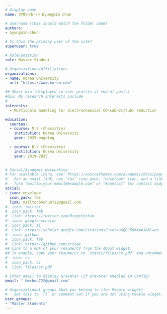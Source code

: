 ```yaml
---
# Display name
name: 전병민<br/> Byungmin Chun

# Username (this should match the folder name)
authors:
- byungmin-chun

# Is this the primary user of the site?
superuser: true

# Role/position
role: Master Student

# Organizations/Affiliations
organizations:
- name: Korea University
  url: "https://www.korea.edu"

## Short bio (displayed in user profile at end of posts)
#bio: My research interests include 
#
interests:
  - Multiscale modeling for electrochemical CO<sub>2</sub> reduction

education:
  courses:
  - course: M.S (Chemistry)
    institution: Korea University
    year: 2025-ongoing

  - course: B.S (Chemistry)
    institution: Korea University
    year: 2019-2025
  

# Social/Academic Networking
# For available icons, see: https://sourcethemes.com/academic/docs/page-builder/#icons
#   For an email link, use "fas" icon pack, "envelope" icon, and a link in the
#   form "mailto:your-email@example.com" or "#contact" for contact widget.
social:
- icon: envelope
  icon_pack: fas
  link: mailto:bmchun722@gmail.com
#- icon: twitter
#  icon_pack: fab
#  link: https://twitter.com/RingeStefan
#- icon: google-scholar
#  icon_pack: ai
#  link: https://scholar.google.com/citations?user=uSQ8J50AAAAJ&hl=en
#- icon: github
#  icon_pack: fab
#  link: https://github.com/sringe
## Link to a PDF of your resume/CV from the About widget.
## To enable, copy your resume/CV to `static/files/cv.pdf` and uncomment the lines below.
#- icon: cv
#  icon_pack: ai
#  link: files/cv.pdf

# Enter email to display Gravatar (if Gravatar enabled in Config)
email: " bmchun722@gmail.com"

# Organizational groups that you belong to (for People widget)
#   Set this to `[]` or comment out if you are not using People widget.
user_groups:
- "Master Students"
---
```



